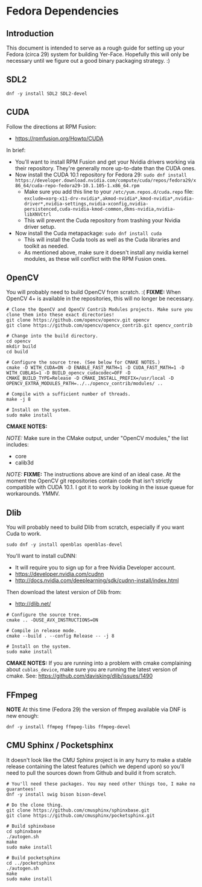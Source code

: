 Fedora Dependencies
===================


Introduction
------------

This document is intended to serve as a rough guide for setting up your Fedora (circa 29) system for building Yer-Face. Hopefully this will only be necessary until we figure out a good binary packaging strategy. :)


SDL2
----

```
dnf -y install SDL2 SDL2-devel
```


CUDA
----

Follow the directions at RPM Fusion:
- https://rpmfusion.org/Howto/CUDA

In brief:

- You'll want to install RPM Fusion and get your Nvidia drivers working via their repository. They're generally more up-to-date than the CUDA ones.
- Now install the CUDA 10.1 repository for Fedora 29: `sudo dnf install https://developer.download.nvidia.com/compute/cuda/repos/fedora29/x86_64/cuda-repo-fedora29-10.1.105-1.x86_64.rpm`
    - Make sure you add this line to your `/etc/yum.repos.d/cuda.repo` file: `exclude=xorg-x11-drv-nvidia*,akmod-nvidia*,kmod-nvidia*,nvidia-driver*,nvidia-settings,nvidia-xconfig,nvidia-persistenced,cuda-nvidia-kmod-common,dkms-nvidia,nvidia-libXNVCtrl`
    - This will prevent the Cuda repository from trashing your Nvidia driver setup.
- Now install the Cuda metapackage: `sudo dnf install cuda`
  - This will install the Cuda tools as well as the Cuda libraries and toolkit as needed.
  - As mentioned above, make sure it doesn't install any nvidia kernel modules, as these will conflict with the RPM Fusion ones.


OpenCV
------

You will probably need to build OpenCV from scratch. :( **FIXME:** When OpenCV 4+ is available in the repositories, this will no longer be necessary.

```
# Clone the OpenCV and OpenCV Contrib Modules projects. Make sure you clone them into these exact directories!
git clone https://github.com/opencv/opencv.git opencv
git clone https://github.com/opencv/opencv_contrib.git opencv_contrib

# Change into the build directory.
cd opencv
mkdir build
cd build

# Configure the source tree. (See below for CMAKE NOTES.)
cmake -D WITH_CUDA=ON -D ENABLE_FAST_MATH=1 -D CUDA_FAST_MATH=1 -D WITH_CUBLAS=1 -D BUILD_opencv_cudacodec=OFF -D CMAKE_BUILD_TYPE=Release -D CMAKE_INSTALL_PREFIX=/usr/local -D OPENCV_EXTRA_MODULES_PATH=../../opencv_contrib/modules/ ..

# Compile with a sufficient number of threads.
make -j 8

# Install on the system.
sudo make install
```

**CMAKE NOTES:**

_NOTE:_ Make sure in the CMake output, under "OpenCV modules," the list includes:
- core
- calib3d

_NOTE:_ **FIXME:** The instructions above are kind of an ideal case. At the moment the OpenCV git repositories contain code that isn't strictly compatible with CUDA 10.1. I got it to work by looking in the issue queue for workarounds. YMMV.


Dlib
----

You will probably need to build Dlib from scratch, especially if you want Cuda to work.

```
sudo dnf -y install openblas openblas-devel
```

You'll want to install cuDNN:
- It will require you to sign up for a free Nvidia Developer account.
- https://developer.nvidia.com/cudnn
- http://docs.nvidia.com/deeplearning/sdk/cudnn-install/index.html

Then download the latest version of Dlib from:
- http://dlib.net/

```
# Configure the source tree.
cmake .. -DUSE_AVX_INSTRUCTIONS=ON

# Compile in release mode.
cmake --build . --config Release -- -j 8

# Install on the system.
sudo make install
```

**CMAKE NOTES:** If you are running into a problem with cmake complaining about `cublas_device`, make sure you are running the latest version of cmake. See: https://github.com/davisking/dlib/issues/1490

FFmpeg
------

**NOTE** At this time (Fedora 29) the version of ffmpeg available via DNF is new enough:

```
dnf -y install ffmpeg ffmpeg-libs ffmpeg-devel
```

CMU Sphinx / Pocketsphinx
-------------------------

It doesn't look like the CMU Sphinx project is in any hurry to make a stable release containing the latest features (which we depend upon) so you'll need to pull the sources down from Github and build it from scratch.

```
# You'll need these packages. You may need other things too, I make no guarantees!
dnf -y install swig bison bison-devel

# Do the clone thing.
git clone https://github.com/cmusphinx/sphinxbase.git
git clone https://github.com/cmusphinx/pocketsphinx.git

# Build sphinxbase
cd sphinxbase
./autogen.sh
make
sudo make install

# Build pocketsphinx
cd ../pocketsphinx
./autogen.sh
make
sudo make install
```

